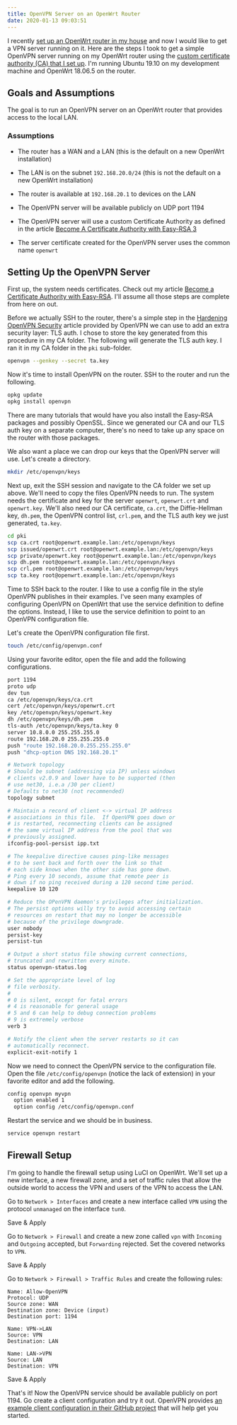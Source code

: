 ```yaml
---
title: OpenVPN Server on an OpenWrt Router
date: 2020-01-13 09:03:51
---
```


I recently [set up an OpenWrt router in my house](/2020/01/08/setting-up-openwrt) and now I would like to get a VPN server running on it. Here are the steps I took to get a simple OpenVPN server running on my OpenWrt router using the [custom certificate authority (CA) that I set up](/2020/01/12/become-a-certificate-authority-with-easy-rsa). I'm running Ubuntu 19.10 on my development machine and OpenWrt 18.06.5 on the router.

## Goals and Assumptions

The goal is to run an OpenVPN server on an OpenWrt router that provides access to the local LAN.

### Assumptions

- The router has a WAN and a LAN (this is the default on a new OpenWrt installation)
- The LAN is on the subnet `192.168.20.0/24` (this is not the default on a new OpenWrt installation)
- The router is available at `192.168.20.1` to devices on the LAN

- The OpenVPN server will be available publicly on UDP port 1194
- The OpenVPN server will use a custom Certificate Authority as defined in the article [Become A Certificate Authority with Easy-RSA 3](/2020/01/12/become-a-certificate-authority-with-easy-rsa)
- The server certificate created for the OpenVPN server uses the common name `openwrt`

## Setting Up the OpenVPN Server

First up, the system needs certificates. Check out my article [Become a Certificate Authority with Easy-RSA](/2020/01/12/become-a-certificate-authority-with-easy-rsa). I'll assume all those steps are complete from here on out.

Before we actually SSH to the router, there's a simple step in the [Hardening OpenVPN Security](https://openvpn.net/community-resources/hardening-openvpn-security/) article provided by OpenVPN we can use to add an extra security layer: TLS auth. I chose to store the key generated from this procedure in my CA folder. The following will generate the TLS auth key. I ran it in my CA folder in the `pki` sub-folder.

```bash
openvpn --genkey --secret ta.key
```

Now it's time to install OpenVPN on the router. SSH to the router and run the following.

```bash
opkg update
opkg install openvpn
```

There are many tutorials that would have you also install the Easy-RSA packages and possibly OpenSSL. Since we generated our CA and our TLS auth key on a separate computer, there's no need to take up any space on the router with those packages.

We also want a place we can drop our keys that the OpenVPN server will use. Let's create a directory.

```bash
mkdir /etc/openvpn/keys
```

Next up, exit the SSH session and navigate to the CA folder we set up above. We'll need to copy the files OpenVPN needs to run. The system needs the certificate and key for the server `openwrt`, `openwrt.crt` and `openwrt.key`. We'll also need our CA certificate, `ca.crt`, the Diffie-Hellman key, `dh.pem`, the OpenVPN control list, `crl.pem`, and the TLS auth key we just generated, `ta.key`.

```bash
cd pki
scp ca.crt root@openwrt.example.lan:/etc/openvpn/keys
scp issued/openwrt.crt root@openwrt.example.lan:/etc/openvpn/keys
scp private/openwrt.key root@openwrt.example.lan:/etc/openvpn/keys
scp dh.pem root@openwrt.example.lan:/etc/openvpn/keys
scp crl.pem root@openwrt.example.lan:/etc/openvpn/keys
scp ta.key root@openwrt.example.lan:/etc/openvpn/keys
```

Time to SSH back to the router. I like to use a config file in the style OpenVPN publishes in their examples. I've seen many examples of configuring OpenVPN on OpenWrt that use the service definition to define the options. Instead, I like to use the service definition to point to an OpenVPN configuration file.

Let's create the OpenVPN configuration file first.

```bash
touch /etc/config/openvpn.conf
```

Using your favorite editor, open the file and add the following configurations.

```bash
port 1194
proto udp
dev tun
ca /etc/openvpn/keys/ca.crt
cert /etc/openvpn/keys/openwrt.crt
key /etc/openvpn/keys/openwrt.key
dh /etc/openvpn/keys/dh.pem
tls-auth /etc/openvpn/keys/ta.key 0
server 10.8.0.0 255.255.255.0
route 192.168.20.0 255.255.255.0
push "route 192.168.20.0.255.255.255.0"
push "dhcp-option DNS 192.168.20.1"

# Network topology
# Should be subnet (addressing via IP) unless windows
# clients v2.0.9 and lower have to be supported (then
# use net30, i.e.a /30 per client)
# Defaults to net30 (not recommended)
topology subnet

# Maintain a record of client <-> virtual IP address
# associations in this file.  If OpenVPN goes down or
# is restarted, reconnecting clients can be assigned
# the same virtual IP address from the pool that was
# previously assigned.
ifconfig-pool-persist ipp.txt

# The keepalive directive causes ping-like messages
# to be sent back and forth over the link so that
# each side knows when the other side has gone down.
# Ping every 10 seconds, assume that remote peer is
# down if no ping received during a 120 second time period.
keepalive 10 120

# Reduce the OPenVPN daemon's privileges after initialization.
# The persist options willy try to avoid accessing certain
# resources on restart that may no longer be accessible
# because of the privilege downgrade.
user nobody
persist-key
persist-tun

# Output a short status file showing current connections,
# truncated and rewritten every minute.
status openvpn-status.log

# Set the appropriate level of log
# file verbosity.
#
# 0 is silent, except for fatal errors
# 4 is reasonable for general usage
# 5 and 6 can help to debug connection problems
# 9 is extremely verbose
verb 3

# Notify the client when the server restarts so it can
# automatically reconnect.
explicit-exit-notify 1
```

Now we need to connect the OpenVPN service to the configuration file. Open the file `/etc/config/openvpn` (notice the lack of extension) in your favorite editor and add the following.

```bash
config openvpn myvpn
  option enabled 1
  option config /etc/config/openvpn.conf
```

Restart the service and we should be in business.

```bash
service openvpn restart
```

## Firewall Setup

I'm going to handle the firewall setup using LuCI on OpenWrt. We'll set up a new interface, a new firewall zone, and a set of traffic rules that allow the outside world to access the VPN and users of the VPN to access the LAN.

Go to `Network > Interfaces` and create a new interface called `VPN` using the protocol `unmanaged` on the interface `tun0`.

Save & Apply

Go to `Network > Firewall` and create a new zone called `vpn` with `Incoming` and `Outgoing` accepted, but `Forwarding` rejected. Set the covered networks to `VPN`.

Save & Apply

Go to `Network > Firewall > Traffic Rules` and create the following rules:

```
Name: Allow-OpenVPN
Protocol: UDP
Source zone: WAN
Destination zone: Device (input)
Destination port: 1194

Name: VPN->LAN
Source: VPN
Destination: LAN

Name: LAN->VPN
Source: LAN
Destination: VPN
```

Save & Apply

That's it! Now the OpenVPN service should be available publicly on port 1194. Go create a client configuration and try it out. OpenVPN provides [an example client configuration in their GitHub project](https://github.com/OpenVPN/openvpn/blob/master/sample/sample-config-files/client.conf) that will help get you started.
